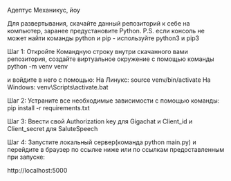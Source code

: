 Адептус Механикус, йоу

Для развертывания, скачайте данный репозиторий к себе на компьютер, заранее предустановите Python.
P.S. если консоль не может найти команды python и pip - используйте python3 и pip3

Шаг 1:
  Откройте Командную строку внутри скачанного вами репозитория, создайте виртуальное окружение с помощью команды 
    python -m venv venv

  и войдите в него с помощью:
    На Линукс:
      source venv/bin/activate
    На Windows:
      venv\Scripts\activate.bat
      
Шаг 2:
  Устраните все необходимые зависимости с помощью команды:
  pip install -r requirements.txt

Шаг 3:
Ввести свой Authorization key для Gigachat и Client_id и Client_secret для SaluteSpeech

Шаг 4:
  Запустите локальный сервер(команда python main.py) и перейдите в браузер по ссылке ниже или по ссылкам предоставленным при запуске:

  http://localhost:5000
 
